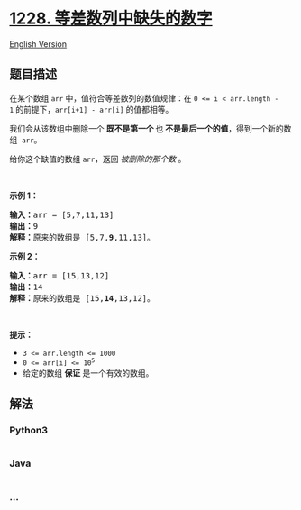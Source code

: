 # [1228. 等差数列中缺失的数字](https://leetcode-cn.com/problems/missing-number-in-arithmetic-progression)

[English Version](/solution/1200-1299/1228.Missing%20Number%20In%20Arithmetic%20Progression/README_EN.md)

## 题目描述

<!-- 这里写题目描述 -->

<p>在某个数组&nbsp;<code>arr</code>&nbsp;中，值符合等差数列的数值规律：在&nbsp;<code>0 &lt;= i &lt; arr.length - 1</code>&nbsp;的前提下，<code>arr[i+1] - arr[i]</code>&nbsp;的值都相等。</p>

<p>我们会从该数组中删除一个 <strong>既不是第一个 </strong>也<strong>&nbsp;不是最后一个的值</strong>，得到一个新的数组&nbsp;&nbsp;<code>arr</code>。</p>

<p>给你这个缺值的数组&nbsp;<code>arr</code>，返回 <em>被删除的那个数</em> 。</p>

<p>&nbsp;</p>

<p><strong>示例 1：</strong></p>

<pre>
<strong>输入：</strong>arr = [5,7,11,13]
<strong>输出：</strong>9
<strong>解释：</strong>原来的数组是 [5,7,<strong>9</strong>,11,13]。
</pre>

<p><strong>示例 2：</strong></p>

<pre>
<strong>输入：</strong>arr = [15,13,12]
<strong>输出：</strong>14
<strong>解释：</strong>原来的数组是 [15,<strong>14</strong>,13,12]。</pre>

<p>&nbsp;</p>

<p><strong>提示：</strong></p>

<ul>
	<li><code>3 &lt;= arr.length &lt;= 1000</code></li>
	<li><code>0 &lt;= arr[i] &lt;= 10<sup>5</sup></code></li>
	<li>给定的数组 <strong>保证</strong> 是一个有效的数组。</li>
</ul>

## 解法

<!-- 这里可写通用的实现逻辑 -->

<!-- tabs:start -->

### **Python3**

<!-- 这里可写当前语言的特殊实现逻辑 -->

```python

```

### **Java**

<!-- 这里可写当前语言的特殊实现逻辑 -->

```java

```

### **...**

```

```

<!-- tabs:end -->
